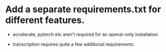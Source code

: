# Add a separate requirements.txt for different features.

* accelerate, pytorch etc aren't required for an openai-only installation

* transcription requires quite a few additional requirements.
